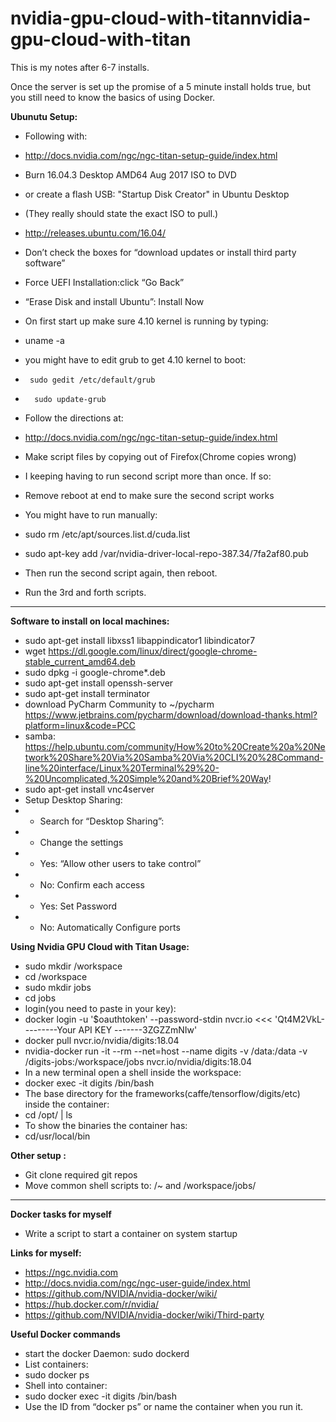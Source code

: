 # nvidia-gpu-cloud-with-titannvidia-gpu-cloud-with-titan

This is my notes after 6-7 installs.

Once the server is set up the promise of a 5 minute install holds true, but you still need to know the basics of using Docker. 

**Ubunutu Setup:**
* Following with:
* http://docs.nvidia.com/ngc/ngc-titan-setup-guide/index.html
* Burn 16.04.3 Desktop AMD64 Aug 2017 ISO to DVD
*   or create a flash USB: "Startup Disk Creator" in Ubuntu Desktop
* (They really should state the exact ISO to pull.) 
* http://releases.ubuntu.com/16.04/
* Don’t check the boxes for “download updates or install third party software”
* Force UEFI Installation:click “Go Back” 
* “Erase Disk and install Ubuntu”: Install Now
* On first start up make sure 4.10 kernel is running by typing:
* uname -a
* you might have to edit grub to get 4.10 kernel to boot:
*      sudo gedit /etc/default/grub
*       sudo update-grub

* Follow the directions at:
* http://docs.nvidia.com/ngc/ngc-titan-setup-guide/index.html
* Make script files by copying out of Firefox(Chrome copies wrong)

* I keeping having to run second script more than once. If so:
* Remove reboot at end to make sure the second script works
* You might have to run manually:
* sudo rm /etc/apt/sources.list.d/cuda.list
* sudo apt-key add /var/nvidia-driver-local-repo-387.34/7fa2af80.pub
* Then run the second script again, then reboot. 
* Run the 3rd and forth scripts. 

***********************************************************************************
**Software to install on local machines:**
* sudo apt-get install libxss1 libappindicator1 libindicator7
* wget https://dl.google.com/linux/direct/google-chrome-stable_current_amd64.deb
* sudo dpkg -i google-chrome*.deb
* sudo apt-get install openssh-server
* sudo apt-get install terminator
* download PyCharm Community to ~/pycharm
  https://www.jetbrains.com/pycharm/download/download-thanks.html?platform=linux&code=PCC
* samba:
  https://help.ubuntu.com/community/How%20to%20Create%20a%20Network%20Share%20Via%20Samba%20Via%20CLI%20%28Command-line%20interface/Linux%20Terminal%29%20-%20Uncomplicated,%20Simple%20and%20Brief%20Way!
* sudo apt-get install vnc4server
* Setup Desktop Sharing:
* * Search for “Desktop Sharing”:
* * Change the settings
* * Yes: “Allow other users to take control”
* * No: Confirm each access
* * Yes: Set Password
* * No: Automatically Configure ports

**Using Nvidia GPU Cloud with Titan Usage:**
* sudo mkdir /workspace
* cd /workspace
* sudo mkdir jobs
* cd jobs
* login(you need to paste in your key): 
* docker login -u '$oauthtoken' --password-stdin nvcr.io <<< 'Qt4M2VkL---------Your API KEY -------3ZGZZmNIw'
* docker pull nvcr.io/nvidia/digits:18.04
* nvidia-docker run -it --rm --net=host --name digits -v /data:/data -v /digits-jobs:/workspace/jobs nvcr.io/nvidia/digits:18.04
* In a new terminal open a shell inside the workspace:
* docker exec -it digits /bin/bash
* The base directory for the frameworks(caffe/tensorflow/digits/etc) inside the container:
* cd /opt/ | ls
* To show the binaries the container has:
* cd/usr/local/bin

**Other setup :**
* Git clone required git repos
* Move common shell scripts to: /~ and /workspace/jobs/
***********************************************************************************
**Docker tasks for myself**
* Write a script to start a container on system startup

**Links for myself:**
* https://ngc.nvidia.com
* http://docs.nvidia.com/ngc/ngc-user-guide/index.html
* https://github.com/NVIDIA/nvidia-docker/wiki/
* https://hub.docker.com/r/nvidia/
* https://github.com/NVIDIA/nvidia-docker/wiki/Third-party

**Useful Docker commands**
* start the docker Daemon: sudo dockerd
* List containers:
* sudo docker ps
* Shell into container:
* sudo docker exec -it digits /bin/bash
* Use the ID from “docker ps” or name the container when you run it.
